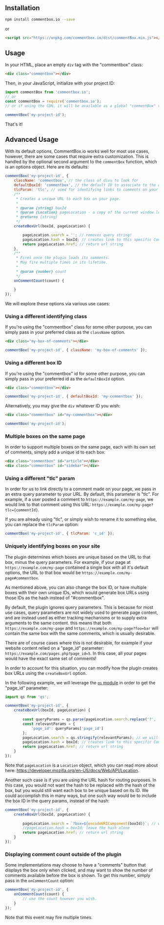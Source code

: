 ## Installation

```bash
npm install commentbox.io --save
```
or
```html
<script src="https://unpkg.com/commentbox.io/dist/commentBox.min.js"></script>
```

## Usage

In your HTML, place an empty `div` tag with the "commentbox" class:
```html
<div class="commentbox"></div>
```

Then, in your JavaScript, initialize with your project ID:
```js
import commentBox from 'commentbox.io';
// or
const commentBox = require('commentbox.io');
// or if using the CDN, it will be available as a global "commentBox" variable.

commentBox('my-project-id');
```

That's it!

## Advanced Usage

With its default options, CommentBox.io works well for most use cases, however, there are some cases that require extra customization. This is handled by the optional second argument to the `commentBox` function, which is an options object. Here are its defaults:
```js
commentBox('my-project-id', {
    className: 'commentbox', // the class of divs to look for
    defaultBoxId: 'commentbox', // the default ID to associate to the div
    tlcParam: 'tlc', // used for identifying links to comments on your page
    /**
     * Creates a unique URL to each box on your page.
     * 
     * @param {string} boxId
     * @param {Location} pageLocation - a copy of the current window.location
     * @returns {string}
     */
    createBoxUrl(boxId, pageLocation) {

        pageLocation.search = ''; // removes query string!
        pageLocation.hash = boxId; // creates link to this specific Comment Box on your page
        return pageLocation.href; // return url string
    },
    /**
     * Fires once the plugin loads its comments.
     * May fire multiple times in its lifetime.
     * 
     * @param {number} count
     */
    onCommentCount(count) {
        
    }
});
```

We will explore these options via various use cases:

### Using a different identifying class

If you're using the "commentbox" class for some other purpose, you can simply pass in your preferred class as the `className` option.
```html
<div class="my-box-of-comments"></div>
```
```js
commentBox('my-project-id', { className: 'my-box-of-comments' });
```

### Using a different box ID

If you're using the "commentbox" id for some other purpose, you can simply pass in your preferred id as the `defaultBoxId` option.
```html
<div class="commentbox"></div>
```
```js
commentBox('my-project-id', { defaultBoxId: 'my-commentbox' });
```

Alternatively, you may give the `div` whatever ID you wish:
```html
<div class="commentbox" id="my-commentbox"></div>
```
```js
commentBox('my-project-id');
```

### Multiple boxes on the same page

In order to support multiple boxes on the same page, each with its own set of comments, simply add a unique id to each box:
```html
<div class="commentbox" id="article"></div>
<div class="commentbox" id="sidebar"></div>
```

### Using a different "tlc" param

In order for us to link directly to a comment made on your page, we pass in an extra query parameter to your URL. By default, this parameter is "tlc". For example, if a user posted a comment to `https://example.com/my-page`, we would link to that comment using this URL: `https://example.com/my-page?tlc={commentId}`.

If you are already using "tlc", or simply wish to rename it to something else, you can replace the `tlcParam` option:
```js
commentBox('my-project-id', { tlcParam: 'c_id' });
```

### Uniquely identifying boxes on your site

The plugin determines which boxes are unique based on the URL to that box, minus the query parameters. For example, if your page at `https://example.com/my-page` contained a single box with all it's default options, the URL to that box would be `https://example.com/my-page#commentbox`. 

As mentioned above, you can also change the box ID, or have multiple boxes with their own unique IDs, which would generate box URLs using those IDs as the hash instead of "#commentbox".

By default, the plugin ignores query parameters. This is because for most use cases, query parameters are not widely used to generate page content, and are instead used as either tracking mechanisms or to supply extra arguments to the same content. this means that both `https://example.com/my-page` and `https://example.com/my-page?foo=bar` will contain the same box with the same comments, which is usually desirable.

There are of course cases where this is not desirable, for example if your website content relied on a "page_id" parameter: `https://example.com/pages.php?page_id=5`. In this case, all your pages would have the exact same set of comments!

In order to account for this situation, you can modify how the plugin creates box URLs using the `createBoxUrl` option.

In the following example, we will leverage the [`qs` module](https://www.npmjs.com/package/qs) in order to get the "page_id" parameter:
```js
import qs from 'qs';

commentBox('my-project-id', {
    createBoxUrl(boxId, pageLocation) {
    
        const queryParams = qs.parse(pageLocation.search.replace('?', ''));
        const relevantParams = {
            'page_id': queryParams['page_id']
        };
        pageLocation.search = qs.stringify(relevantParams); // we will now include "?page_id=5" in the box URL
        pageLocation.hash = boxId; // creates link to this specific Comment Box on your page
        return pageLocation.href; // return url string
    }
});
```
Note that `pageLocation` is a `Location` object, which you can read more about here: https://developer.mozilla.org/en-US/docs/Web/API/Location.

Another such case is if you are using the URL hash for routing purposes. In this case, you would not want the hash to be replaced with the hash of the box, but you would still want each box to be unique based on its ID. We could accomplish this in many ways, but one such way would be to include the box ID in the query params, instead of the hash:


```js
commentBox('my-project-id', {
    createBoxUrl(boxId, pageLocation) {
    
        pageLocation.search = `?box=${encodeURIComponent(boxId)}`; // we will now include "?box=commentbox" in the box URL
        //pageLocation.hash = boxId; leave the hash alone
        return pageLocation.href; // return url string
    }
});
```

### Displaying comment count outside of the plugin

Some implementations may choose to have a "comments" button that displays the box only when clicked, and may want to show the number of comments available before the box is shown. To get this number, simply pass in the `onCommentCount` option:
```js
commentBox('my-project-id', {
    onCommentCount(count) {
        // use the count however you wish.
    }
});
```
Note that this event may fire multiple times.